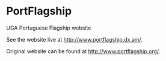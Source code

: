 # PortFlagship
UGA Portuguese Flagship website

See the website live at http://www.portflagship.dx.am/.

Original website can be found at http://www.portflagship.org/.
